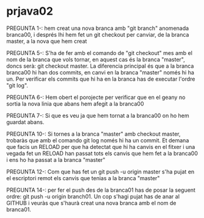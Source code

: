 # prjava02
PREGUNTA 1-:
hem creat una nova branca amb "git branch" anomenada branca00, i després lhi hem 
fet un git checkout per canviar, de la branca master, a la nova que hem creat

PREGUNTA 5-:
S'ha de fer amb el comando de "git checkout" mes amb el nom de la branca que vols 
tornar, en aquest cas és la branca "master", doncs serà: git checkout master.
La diferencia principal és que a la branca branca00 hi han dos commits, en canvi en la branca "master" només hi ha un. 
Per verificar els commits que hi ha en la branca has de executar l'ordre "git log".

PREGUNTA 6-:
Hem obert el porojecte per verificar que en el geany no sortia la nova linia que abans hem afegit a la branca00

PREGUNTA 7-:
Si que es veu ja que hem tornat a la branca00 on ho hem guardat abans.

PREGUNTA 10-:
Si tornes a la branca "master" amb checkout master, trobaràs que amb el comando git log només hi ha un commit. 
Et demana que facis un RELOAD per que ha detectat que hi ha canvis en el fitxer i una vegada fet un RELOAD han 
passat tots els canvis que hem fet a la branca00 i ens ho ha passat a la branca "master"

PREGUNTA 12-:
Com que has fet un git push -u origin master s'ha pujat en el escriptori remot els canvis que tenias a la branca "master" 

PREGUNTA 14-:
per fer el push des de la branca01 has de posar la seguent ordre: git push -u origin branch01. Un cop s'hagi pujat 
has de anar al GITHUB i veuràs que s'haurà creat una nova branca amb el nom de branca01.
